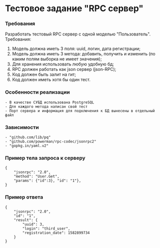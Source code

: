 # Тестовое задание "RPC сервер"
### Требования
Разработать тестовый RPC сервер с одной моделью "Пользователь".
Требования: 
1. Модель должна иметь 3 поля: uuid, логин, дата регистрации;
2. Модель должна иметь 3 метода: добавить, получить и изменить (по каким полям выборка не имеет значения);
3. Для хранения использовать любую удобную бд;
4. RPC должен работать как json сервер (json-RPC);
5. Код должен быть залит на гит;
6. Код должен иметь хотя бы один тест.

### Особенности реализации
    - В качестве СУБД использована PostgreSQL
    - Для каждого метода написан свой тест
    - Порт сервера и информация для подключения к БД вынесены в отдельный файл

### Зависимости
    - "github.com/lib/pq"
    - "github.com/powerman/rpc-codec/jsonrpc2"
    - "gopkg.in/yaml.v2"

### Пример тела запроса к серверу
```
{
	"jsonrpc": "2.0", 
	"method": "User.Get", 
	"params": {"id":3}, "id": "1"},
}
```
### Пример ответа
```
{
    "jsonrpc": "2.0",
    "id": "1",
    "result": {
        "uuid": 3,
        "login": "third_user",
        "registration_date": 1582899734
    }
}
```